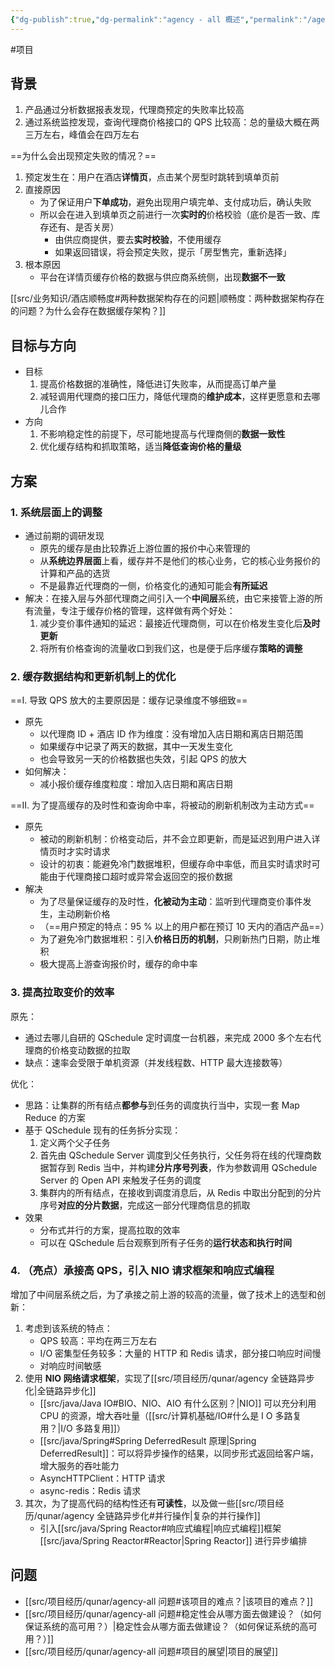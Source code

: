 ```yaml
---
{"dg-publish":true,"dg-permalink":"agency - all 概述","permalink":"/agency - all 概述/","tags":["项目"]}
---
```



#项目 

## 背景

1. 产品通过分析数据报表发现，代理商预定的失败率比较高
2. 通过系统监控发现，查询代理商价格接口的 QPS 比较高：总的量级大概在两三万左右，峰值会在四万左右

==为什么会出现预定失败的情况？==

1. 预定发生在：用户在酒店**详情页**，点击某个房型时跳转到填单页前
2. 直接原因
	- 为了保证用户**下单成功**，避免出现用户填完单、支付成功后，确认失败
	- 所以会在进入到填单页之前进行一次**实时的**价格校验（底价是否一致、库存还有、是否关房）
		- 由供应商提供，要去**实时校验**，不使用缓存
		- 如果返回错误，将会预定失败，提示「房型售完，重新选择」
3. 根本原因
	- 平台在详情页缓存价格的数据与供应商系统侧，出现**数据不一致**

[[src/业务知识/酒店顺畅度#两种数据架构存在的问题\|顺畅度：两种数据架构存在的问题？为什么会存在数据缓存架构？]]

## 目标与方向

- 目标
	1. 提高价格数据的准确性，降低进订失败率，从而提高订单产量
	2. 减轻调用代理商的接口压力，降低代理商的**维护成本**，这样更愿意和去哪儿合作
- 方向
	1.  不影响稳定性的前提下，尽可能地提高与代理商侧的**数据一致性**
	2.  优化缓存结构和抓取策略，适当**降低查询价格的量级**

## 方案

### 1. 系统层面上的调整

- 通过前期的调研发现
	- 原先的缓存是由比较靠近上游位置的报价中心来管理的
	- 从**系统边界层面**上看，缓存并不是他们的核心业务，它的核心业务报价的计算和产品的选货
	- 不是最靠近代理商的一侧，价格变化的通知可能会**有所延迟**
- 解决：在接入层与外部代理商之间引入一个**中间层**系统，由它来接管上游的所有流量，专注于缓存价格的管理，这样做有两个好处：
	1. 减少变价事件通知的延迟：最接近代理商侧，可以在价格发生变化后**及时更新**
	2. 将所有价格查询的流量收口到我们这，也是便于后序缓存**策略的调整**

### 2. 缓存数据结构和更新机制上的优化

==Ⅰ. 导致 QPS 放大的主要原因是：缓存记录维度不够细致==

- 原先
	- 以代理商 ID  + 酒店 ID 作为维度：没有增加入店日期和离店日期范围
	- 如果缓存中记录了两天的数据，其中一天发生变化
	- 也会导致另一天的价格数据也失效，引起 QPS 的放大
- 如何解决：
	- 减小报价缓存维度粒度：增加入店日期和离店日期

==Ⅱ. 为了提高缓存的及时性和查询命中率，将被动的刷新机制改为主动方式==

- 原先
	- 被动的刷新机制：价格变动后，并不会立即更新，而是延迟到用户进入详情页时才实时请求
	- 设计的初衷：能避免冷门数据堆积，但缓存命中率低，而且实时请求时可能由于代理商接口超时或异常会返回空的报价数据
- 解决
	- 为了尽量保证缓存的及时性，**化被动为主动**：监听到代理商变价事件发生，主动刷新价格
	- （==用户预定的特点：95 % 以上的用户都在预订 10 天内的酒店产品==）
	- 为了避免冷门数据堆积：引入**价格日历的机制**，只刷新热门日期，防止堆积
	- 极大提高上游查询报价时，缓存的命中率

### 3. 提高拉取变价的效率

原先：
- 通过去哪儿自研的 QSchedule 定时调度一台机器，来完成 2000 多个左右代理商的价格变动数据的拉取
- 缺点：速率会受限于单机资源（并发线程数、HTTP 最大连接数等）

优化：
- 思路：让集群的所有结点**都参与**到任务的调度执行当中，实现一套 Map Reduce 的方案
- 基于 QSchedule 现有的任务拆分实现：
	1. 定义两个父子任务
	2. 首先由 QSchedule Server 调度到父任务执行，父任务将在线的代理商数据暂存到 Redis 当中，并构建**分片序号列表**，作为参数调用 QSchedule Server 的 Open API 来触发子任务的调度
	3. 集群内的所有结点，在接收到调度消息后，从 Redis 中取出分配到的分片序号**对应的分片数据**，完成这一部分代理商信息的抓取
- 效果
	- 分布式并行的方案，提高拉取的效率
	- 可以在 QSchedule 后台观察到所有子任务的**运行状态和执行时间**

### 4. （亮点）承接高 QPS，引入 NIO 请求框架和响应式编程

增加了中间层系统之后，为了承接之前上游的较高的流量，做了技术上的选型和创新：

1. 考虑到该系统的特点：
	- QPS 较高：平均在两三万左右
	- I/O 密集型任务较多：大量的 HTTP 和 Redis 请求，部分接口响应时间慢
	- 对响应时间敏感
2. 使用 **NIO 网络请求框架**，实现了[[src/项目经历/qunar/agency 全链路异步化\|全链路异步化]]
	- [[src/java/Java IO#BIO、NIO、AIO 有什么区别？\|NIO]] 可以充分利用 CPU 的资源，增大吞吐量（[[src/计算机基础/IO#什么是 I O 多路复用？\|I/O 多路复用]]）
	- [[src/java/Spring#Spring DeferredResult 原理\|Spring DeferredResult]]：可以将异步操作的结果，以同步形式返回给客户端，增大服务的吞吐能力
	- AsyncHTTPClient：HTTP 请求
	- async-redis：Redis 请求
3. 其次，为了提高代码的结构性还有**可读性**，以及做一些[[src/项目经历/qunar/agency 全链路异步化#并行操作\|复杂的并行操作]]
	- 引入[[src/java/Spring Reactor#响应式编程\|响应式编程]]框架 [[src/java/Spring Reactor#Reactor\|Spring Reactor]] 进行异步编排

## 问题

- [[src/项目经历/qunar/agency-all 问题#该项目的难点？\|该项目的难点？]]
- [[src/项目经历/qunar/agency-all 问题#稳定性会从哪方面去做建设？（如何保证系统的高可用？）\|稳定性会从哪方面去做建设？（如何保证系统的高可用？）]]
- [[src/项目经历/qunar/agency-all 问题#项目的展望\|项目的展望]]
